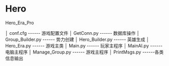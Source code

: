 # Hero
Hero_Era_Pro

  │  conf.cfg                     ------ 游戏配置文件
  │  GetConn.py                   ------ 数据库操作
  │  Group_Builder.py             ------ 势力创建
  │  Hero_Builder.py              ------ 英雄生成
  │  Hero_Era.py                  ------ 游戏主类
  │  Main.py                      ------ 玩家主程序
  │  MainAI.py                    ------ 电脑主程序
  │  Manage_Group.py              ------ 游戏主程序
  │  PrintMsgs.py                 ------各类信息输出
